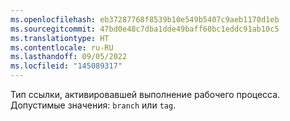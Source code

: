 ```yaml
---
ms.openlocfilehash: eb37287768f8539b10e549b5407c9aeb1170d1eb
ms.sourcegitcommit: 47bd0e48c7dba1dde49baff60bc1eddc91ab10c5
ms.translationtype: HT
ms.contentlocale: ru-RU
ms.lasthandoff: 09/05/2022
ms.locfileid: "145089317"
---
```

Тип ссылки, активировавшей выполнение рабочего процесса. Допустимые значения: `branch` или `tag`.
